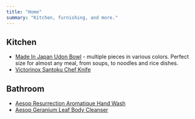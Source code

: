 ```yaml
---
title: "Home"
summary: "Kitchen, furnishing, and more."
---
```


## Kitchen

- [Made In Japan Udon Bowl](https://www.mijeurope.com/bowls/udon-bowl-tenmokku-20-cm/) - multiple pieces
  in various colors. Perfect size for almost any meal, from soups, to noodles and rice dishes.
- [Victorinox Santoku Chef Knife](https://www.swissarmy.com/us/en/Products/Cutlery/Chef%27s-Knives/Swiss-Classic-Santoku-Knife-fluted-edge/p/6.8523.17B)

## Bathroom

- [Aesop Resurrection Aromatique Hand Wash](https://www.aesop.com/de/en/p/body-hand/hand/resurrection-aromatique-hand-wash/)
- [Aesop Geranium Leaf Body Cleanser](https://www.aesop.com/de/en/p/body-hand/geranium-leaf-range/geranium-leaf-body-cleanser/)